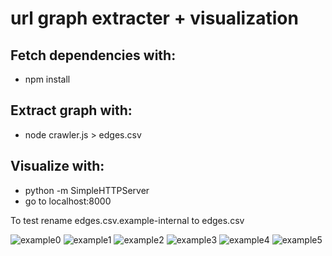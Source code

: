 # url graph extracter + visualization

## Fetch dependencies with:
- npm install

## Extract graph with:
- node crawler.js > edges.csv

## Visualize with:
- python -m SimpleHTTPServer
- go to localhost:8000

To test rename edges.csv.example-internal to edges.csv

![example0](https://raw.github.com/jbnicolai/urlgraph/master/img/example0.png)
![example1](https://raw.github.com/jbnicolai/urlgraph/master/img/example1.png)
![example2](https://raw.github.com/jbnicolai/urlgraph/master/img/example2.png)
![example3](https://raw.github.com/jbnicolai/urlgraph/master/img/example3.png)
![example4](https://raw.github.com/jbnicolai/urlgraph/master/img/example4.png)
![example5](https://raw.github.com/jbnicolai/urlgraph/master/img/example5.png)


